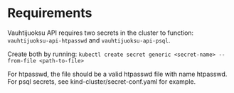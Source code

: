 # Requirements
Vauhtijuoksu API requires two secrets in the cluster to function:
`vauhtijuoksu-api-htpasswd` and `vauhtijuoksu-api-psql`.

Create both by running:
`kubectl create secret generic <secret-name> --from-file <path-to-file>`

For htpasswd, the file should be a valid htpasswd file with name htpasswd.
For psql secrets, see kind-cluster/secret-conf.yaml for example.
